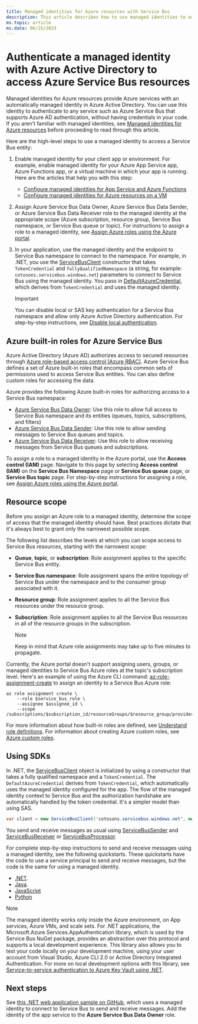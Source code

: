```yaml
---
title: Managed identities for Azure resources with Service Bus
description: This article describes how to use managed identities to access with Azure Service Bus entities (queues, topics, and subscriptions).
ms.topic: article
ms.date: 06/15/2023
---
```


# Authenticate a managed identity with Azure Active Directory to access Azure Service Bus resources
Managed identities for Azure resources provide Azure services with an automatically managed identity in Azure Active Directory. You can use this identity to authenticate to any service such as Azure Service Bus that supports Azure AD authentication, without having credentials in your code. If you aren't familiar with managed identities, see [Managed identities for Azure resources](../active-directory/managed-identities-azure-resources/overview.md) before proceeding to read through this article.

Here are the high-level steps to use a managed identity to access a Service Bus entity: 

1. Enable managed identity for your client app or environment. For example, enable managed identity for your Azure App Service app, Azure Functions app, or a virtual machine in which your app is running. Here are the articles that help you with this step:
    - [Configure managed identities for App Service and Azure Functions](../app-service/overview-managed-identity.md)
    - [Configure managed identities for Azure resources on a VM](../active-directory/managed-identities-azure-resources/qs-configure-portal-windows-vm.md)    
1. Assign Azure Service Bus Data Owner, Azure Service Bus Data Sender, or Azure Service Bus Data Receiver role to the managed identity at the appropriate scope (Azure subscription, resource group, Service Bus namespace, or Service Bus queue or topic). For instructions to assign a role to a managed identity, see [Assign Azure roles using the Azure portal](../role-based-access-control/role-assignments-portal.md).
1. In your application, use the managed identity and the endpoint to Service Bus namespace to connect to the namespace. For example, in .NET, you use the [ServiceBusClient](/dotnet/api/azure.messaging.servicebus.servicebusclient.-ctor#azure-messaging-servicebus-servicebusclient-ctor(system-string-azure-core-tokencredential)) constructor that takes `TokenCredential` and `fullyQualifiedNamespace` (a string, for example: `cotosons.servicebus.windows.net`) parameters to connect to Service Bus using the managed identity. You pass in [DefaultAzureCredential](/dotnet/api/azure.identity.defaultazurecredential), which derives from `TokenCredential` and uses the managed identity. 

    > [!IMPORTANT]
    > You can disable local or SAS key authentication for a Service Bus namespace and allow only Azure Active Directory authentication. For step-by-step instructions, see [Disable local authentication](disable-local-authentication.md).
    
## Azure built-in roles for Azure Service Bus
Azure Active Directory (Azure AD) authorizes access to secured resources through [Azure role-based access control (Azure RBAC)](../role-based-access-control/overview.md). Azure Service Bus defines a set of Azure built-in roles that encompass common sets of permissions used to access Service Bus entities. You can also define custom roles for accessing the data. 

Azure provides the following Azure built-in roles for authorizing access to a Service Bus namespace:

- [Azure Service Bus Data Owner](../role-based-access-control/built-in-roles.md#azure-service-bus-data-owner): Use this role to allow full access to Service Bus namespace and its entities (queues, topics, subscriptions, and filters)
- [Azure Service Bus Data Sender](../role-based-access-control/built-in-roles.md#azure-service-bus-data-sender): Use this role to allow sending messages to Service Bus queues and topics.
- [Azure Service Bus Data Receiver](../role-based-access-control/built-in-roles.md#azure-service-bus-data-receiver): Use this role to allow receiving messages from Service Bus queues and subscriptions. 

To assign a role to a managed identity in the Azure portal, use the **Access control (IAM)** page. Navigate to this page by selecting **Access control (IAM)** on the **Service Bus Namespace** page or **Service Bus queue** page, or **Service Bus topic** page. For step-by-step instructions for assigning a role, see [Assign Azure roles using the Azure portal](../role-based-access-control/role-assignments-portal.md). 

## Resource scope 
Before you assign an Azure role to a managed identity, determine the scope of access that the managed identity should have. Best practices dictate that it's always best to grant only the narrowest possible scope.

The following list describes the levels at which you can scope access to Service Bus resources, starting with the narrowest scope:

- **Queue**, **topic**, or **subscription**: Role assignment applies to the specific Service Bus entity. 
- **Service Bus namespace**: Role assignment spans the entire topology of Service Bus under the namespace and to the consumer group associated with it.
- **Resource group**: Role assignment applies to all the Service Bus resources under the resource group.
- **Subscription**: Role assignment applies to all the Service Bus resources in all of the resource groups in the subscription.

    > [!NOTE]
    > Keep in mind that Azure role assignments may take up to five minutes to propagate. 

Currently, the Azure portal doesn't support assigning users, groups, or managed identities to Service Bus Azure roles at the topic's subscription level. Here's an example of using the Azure CLI command: [az-role-assignment-create](/cli/azure/role/assignment?#az-role-assignment-create) to assign an identity to a Service Bus Azure role: 

```azurecli
az role assignment create \
    --role $service_bus_role \
    --assignee $assignee_id \
    --scope /subscriptions/$subscription_id/resourceGroups/$resource_group/providers/Microsoft.ServiceBus/namespaces/$service_bus_namespace/topics/$service_bus_topic/subscriptions/$service_bus_subscription
```

For more information about how built-in roles are defined, see [Understand role definitions](../role-based-access-control/role-definitions.md#control-and-data-actions). For information about creating Azure custom roles, see [Azure custom roles](../role-based-access-control/custom-roles.md).

## Using SDKs

In .NET, the [ServiceBusClient](/dotnet/api/azure.messaging.servicebus.servicebusclient) object is initialized by using a constructor that takes a fully qualified namespace and a `TokenCredential`. The `DefaultAzureCredential` derives from `TokenCredential`, which automatically uses the managed identity configured for the app. The flow of the managed identity context to Service Bus and the authorization handshake are automatically handled by the token credential. It's a simpler model than using SAS.

```csharp
var client = new ServiceBusClient('cotosons.servicebus.windows.net', new DefaultAzureCredential());
```

You send and receive messages as usual using [ServiceBusSender](/dotnet/api/azure.messaging.servicebus.servicebussender) and [ServiceBusReceiver](/dotnet/api/azure.messaging.servicebus.servicebusreceiver) or [ServiceBusProcessor](/dotnet/api/azure.messaging.servicebus.servicebusprocessor). 

For complete step-by-step instructions to send and receive messages using a managed identity, see the following quickstarts. These quickstarts have the code to use a service principal to send and receive messages, but the code is the same for using a managed identity.  

- [.NET](service-bus-dotnet-get-started-with-queues.md).
- [Java](service-bus-java-how-to-use-queues.md).
- [JavaScript](service-bus-nodejs-how-to-use-queues.md)
- [Python](service-bus-python-how-to-use-queues.md)

> [!NOTE]
> The managed identity works only inside the Azure environment, on App services, Azure VMs, and scale sets. For .NET applications, the Microsoft.Azure.Services.AppAuthentication library, which is used by the Service Bus NuGet package, provides an abstraction over this protocol and supports a local development experience. This library also allows you to test your code locally on your development machine, using your user account from Visual Studio, Azure CLI 2.0 or Active Directory Integrated Authentication. For more on local development options with this library, see [Service-to-service authentication to Azure Key Vault using .NET](/dotnet/api/overview/azure/service-to-service-authentication).  


## Next steps
See [this .NET web application sample on GitHub](https://github.com/Azure-Samples/app-service-msi-servicebus-dotnet/tree/master), which uses a managed identity to connect to Service Bus to send and receive messages. Add the identity of the app service to the **Azure Service Bus Data Owner** role. 

